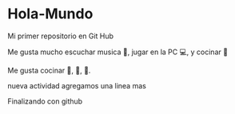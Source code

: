 # Hola-Mundo

Mi primer repositorio en Git Hub

Me gusta mucho escuchar musica :musical_note:, jugar en la PC :computer:, y cocinar :cookie:

Me gusta cocinar :cake:, :cupcake:, :pie:.

nueva actividad
agregamos una linea mas


Finalizando con github
